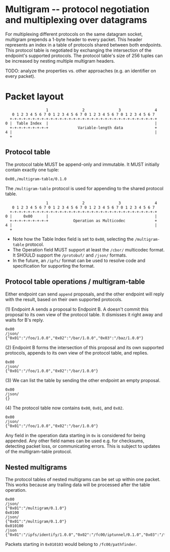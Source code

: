 # Multigram -- protocol negotiation and multiplexing over datagrams

For multiplexing different protocols on the same datagram socket, multigram prepends a 1-byte header to every packet. This header represents an index in a table of protocols shared between both endpoints. This protocol table is negotiated by exchanging the intersection of the endpoint's supported protocols. The protocol table's size of 256 tuples can be increased by nesting multiple multigram headers.

TODO: analyze the properties vs. other approaches (e.g. an identifier on every packet).

# Packet layout

```
                  1               2               3               4
   0 1 2 3 4 5 6 7 0 1 2 3 4 5 6 7 0 1 2 3 4 5 6 7 0 1 2 3 4 5 6 7
  +-+-+-+-+-+-+-+-+-+-+-+-+-+-+-+-+-+-+-+-+-+-+-+-+-+-+-+-+-+-+-+-+
0 |  Table Index  |                                               |
  +-+-+-+-+-+-+-+-+             Variable-length data              +
4 |                                                               |
  +
```

## Protocol table

The protocol table MUST be append-only and immutable. It MUST initially contain exactly one tuple:

```
0x00,/multigram-table/0.1.0
```

The `/multigram-table` protocol is used for appending to the shared protocol table.

```
                  1               2               3               4
   0 1 2 3 4 5 6 7 0 1 2 3 4 5 6 7 0 1 2 3 4 5 6 7 0 1 2 3 4 5 6 7
  +-+-+-+-+-+-+-+-+-+-+-+-+-+-+-+-+-+-+-+-+-+-+-+-+-+-+-+-+-+-+-+-+
0 |     0x00      |                                               |
  +-+-+-+-+-+-+-+-+           Operation as Multicodec             +
4 |                                                               |
  +
```

- Note how the Table Index field is set to `0x00`, selecting the `/multigram-table` protocol.
- The Operation field MUST support at least the `/cbor/` multicodec format. It SHOULD support the `/protobuf/` and `/json/` formats.
- In the future, an `/ipfs/` format can be used to resolve code and specification for supporting the format.

## Protocol table operations / multigram-table

Either endpoint can send `append` proposals, and the other endpoint will reply with the result, based on their own supported protocols.

(1) Endpoint A sends a proposal to Endpoint B. A doesn't commit this proposal to its own view of the protocol table. It dismisses it right away and waits for B's reply.
```
0x00
/json/
{"0x01":"/foo/1.0.0","0x02":"/bar/1.0.0","0x03":"/baz/1.0.0"}
```

(2) Endpoint B forms the intersection of this proposal and its own supported protocols, appends to its own view of the protocol table, and replies.
```
0x00
/json/
{"0x01":"/foo/1.0.0","0x02":"/bar/1.0.0"}
```

(3) We can list the table by sending the other endpoint an empty proposal.
```
0x00
/json/
{}
```

(4) The protocol table now contains `0x00`, `0x01`, and `0x02`.
```
0x00
/json/
{"0x01":"/foo/1.0.0","0x02":"/bar/1.0.0"}
```

Any field in the operation data starting in `0x` is considered for being appended.
Any other field names can be used e.g. for checksums, detecting packet loss, or communicating errors.
This is subject to updates of the multigram-table protocol.

## Nested multigrams

The protocol tables of nested multigrams can be set up within one packet.
This works because any trailing data will be processed after the table operation.

```
0x00
/json/
{"0x01":"/multigram/0.1.0"}
0x0100
/json/
{"0x01":"/multigram/0.1.0"}
0x010100
/json
{"0x01":"/ipfs/identify/1.0.0","0x02":"/fc00/iptunnel/0.1.0","0x03":"/fc00/pathfinder/0.1.0"}
```

Packets starting in `0x010103` would belong to `/fc00/pathfinder`.
